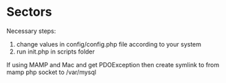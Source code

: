 # Sectors

Necessary steps:

1) change values in config/config.php file according to your system
2) run init.php in scripts folder


If using MAMP and Mac and get PDOException then create symlink to from mamp php socket to /var/mysql
